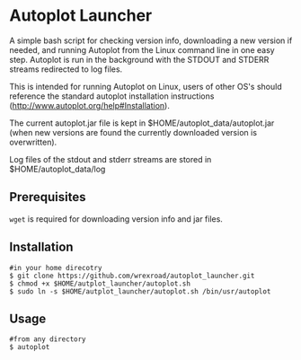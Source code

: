 # Autoplot Launcher
A simple bash script for checking version info, downloading a new version if needed,
and running Autoplot from the Linux command line in one easy step. Autoplot is run in
the background with the STDOUT and STDERR streams redirected to log files.

This is intended for running Autoplot on Linux, users of other OS's should reference
the standard autoplot installation instructions (http://www.autoplot.org/help#Installation).

The current autoplot.jar file is kept in $HOME/autoplot_data/autoplot.jar
(when new versions are found the currently downloaded version is overwritten).

Log files of the stdout and stderr streams are stored in $HOME/autoplot_data/log

## Prerequisites
`wget` is required for downloading version info and jar files.

## Installation
```
#in your home direcotry
$ git clone https://github.com/wrexroad/autoplot_launcher.git
$ chmod +x $HOME/autplot_launcher/autoplot.sh
$ sudo ln -s $HOME/autplot_launcher/autoplot.sh /bin/usr/autoplot
```

## Usage
```
#from any directory
$ autoplot
```
